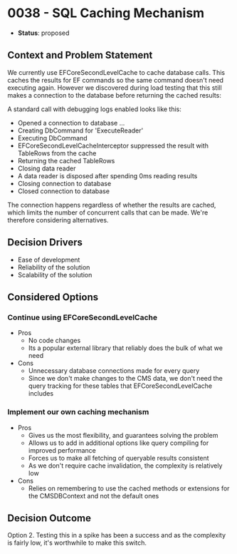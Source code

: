 # 0038 - SQL Caching Mechanism

* **Status**: proposed

## Context and Problem Statement

We currently use EFCoreSecondLevelCache to cache database calls.
This caches the results for EF commands so the same command doesn't need executing again.
However we discovered during load testing that this still makes a connection to the database before returning the cached results:

A standard call with debugging logs enabled looks like this:
- Opened a connection to database ...
- Creating DbCommand for 'ExecuteReader'
- Executing DbCommand
- EFCoreSecondLevelCacheInterceptor suppressed the result with TableRows from the cache
- Returning the cached TableRows
- Closing data reader
- A data reader is disposed after spending 0ms reading results
- Closing connection to database
- Closed connection to database

The connection happens regardless of whether the results are cached, which limits the number of concurrent calls that can be made. We're therefore considering alternatives.

## Decision Drivers

- Ease of development
- Reliability of the solution
- Scalability of the solution

## Considered Options

### Continue using EFCoreSecondLevelCache

- Pros
    - No code changes
    - Its a popular external library that reliably does the bulk of what we need
- Cons
    - Unnecessary database connections made for every query
    - Since we don't make changes to the CMS data, we don't need the query tracking for these tables that EFCoreSecondLevelCache includes

### Implement our own caching mechanism

- Pros
    - Gives us the most flexibility, and guarantees solving the problem
    - Allows us to add in additional options like query compiling for improved performance
    - Forces us to make all fetching of queryable results consistent
    - As we don't require cache invalidation, the complexity is relatively low
- Cons
    - Relies on remembering to use the cached methods or extensions for the CMSDBContext and not the default ones

## Decision Outcome

Option 2. Testing this in a spike has been a success and as the complexity is fairly low, it's worthwhile to make this switch.
